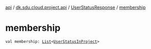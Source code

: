[api](../../index.md) / [dk.sdu.cloud.project.api](../index.md) / [UserStatusResponse](index.md) / [membership](./membership.md)

# membership

`val membership: `[`List`](https://kotlinlang.org/api/latest/jvm/stdlib/kotlin.collections/-list/index.html)`<`[`UserStatusInProject`](../-user-status-in-project/index.md)`>`